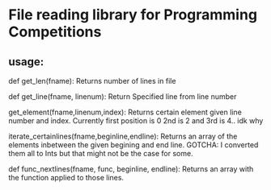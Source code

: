 File reading library for Programming Competitions
======

usage:
-------------

def get_len(fname):
Returns number of lines in file

def get_line(fname, linenum):
Return Specified line from line number

get_element(fname,linenum,index):
Returns certain element given line number and index.
Currently first position is 0 2nd is 2 and 3rd is 4.. idk why

iterate_certainlines(fname,beginline,endline):
Returns an array of the elements inbetween the given begining and end line.
GOTCHA: I converted them all to Ints but that might not be the case for some.

def func_nextlines(fname, func, beginline, endline):
Returns an array with the function applied to those lines.

